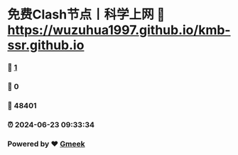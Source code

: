 # 免费Clash节点丨科学上网 :link: https://wuzuhua1997.github.io/kmb-ssr.github.io 
### :page_facing_up: [1](https://wuzuhua1997.github.io/kmb-ssr.github.io/tag.html) 
### :speech_balloon: 0 
### :hibiscus: 48401 
### :alarm_clock: 2024-06-23 09:33:34 
### Powered by :heart: [Gmeek](https://github.com/Meekdai/Gmeek)
